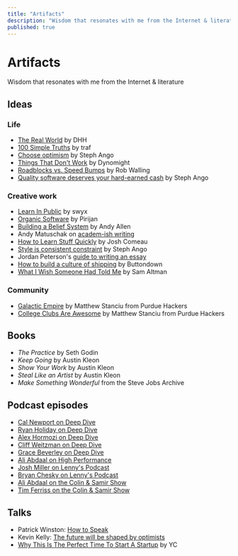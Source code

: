 ```yaml
---
title: "Artifacts"
description: "Wisdom that resonates with me from the Internet & literature"
published: true
---
```


# Artifacts

<Comment type="block">Wisdom that resonates with me from the Internet & literature</Comment>

## Ideas

### Life

- [The Real World](https://x.com/dhh/status/1738199473095074132?s=20) by DHH
- [100 Simple Truths](https://tr.af/100) by traf
- [Choose optimism](https://stephango.com/optimism) by Steph Ango
- [Things That Don't Work](https://dynomight.substack.com/p/things) by Dynomight
- [Roadblocks vs. Speed Bumps](https://robwalling.com/2019/06/17/speed-bumps-vs-roadblocks/) by Rob Walling
- [Quality software deserves your hard-earned cash](https://stephango.com/quality-software) by Steph Ango

### Creative work

- [Learn In Public](https://swyx.io/learn-in-public) by swyx
- [Organic Software](https://pketh.org/organic-software.html) by Pirijan
- [Building a Belief System](https://notboring.software/words/building-a-belief-system) by Andy Allen
- Andy Matuschak on [academ-ish writing](https://twitter.com/andy_matuschak/status/1764523623191318834)
- [How to Learn Stuff Quickly](https://joshwcomeau.com/blog/how-to-learn-stuff-quickly) by Josh Comeau
- [Style is consistent constraint](https://stephango.com/style) by Steph Ango
- Jordan Peterson's [guide to writing an essay](https://essay.app/guide)
- [How to build a culture of shipping](https://buttondown.email/blog/shipped-at) by Buttondown
- [What I Wish Someone Had Told Me](https://blog.samaltman.com/what-i-wish-someone-had-told-me) by Sam Altman

### Community

- [Galactic Empire](https://blog.purduehackers.com/posts/galactic-empire) by Matthew Stanciu from Purdue Hackers
- [College Clubs Are Awesome](https://blog.purduehackers.com/posts/college-clubs-are-awesome) by Matthew Stanciu from Purdue Hackers

## Books

- *The Practice* by Seth Godin
- *Keep Going* by Austin Kleon
- *Show Your Work* by Austin Kleon
- *Steal Like an Artist* by Austin Kleon
- *Make Something Wonderful* from the Steve Jobs Archive

## Podcast episodes

- [Cal Newport on Deep Dive](https://youtube.com/watch?v=uB8fCHGh_is)
- [Ryan Holiday on Deep Dive](https://youtube.com/watch?v=lf8SKIJA1qE)
- [Alex Hormozi on Deep Dive](https://youtube.com/watch?v=sdd4BST87ks)
- [Cliff Weitzman on Deep Dive](https://youtube.com/watch?v=yfALZJcurZw)
- [Grace Beverley on Deep Dive](https://youtube.com/watch?v=7_hNRR6K6z4)
- [Ali Abdaal on High Performance](https://youtube.com/watch?v=vHX130xs5M4)
- [Josh Miller on Lenny's Podcast](https://youtube.com/watch?v=AZpo5785v8A)
- [Bryan Chesky on Lenny's Podcast](https://youtube.com/watch?v=4ef0juAMqoE)
- [Ali Abdaal on the Colin & Samir Show](https://youtube.com/watch?v=NcYt79DjNwY)
- [Tim Ferriss on the Colin & Samir Show](https://youtube.com/watch?v=ROymrQKsxSM)

## Talks

- Patrick Winston: [How to Speak](https://youtube.com/watch?v=Unzc731iCUY)
- Kevin Kelly: [The future will be shaped by optimists](https://ted.com/talks/kevin_kelly_the_future_will_be_shaped_by_optimists)
- [Why This Is The Perfect Time To Start A Startup](https://youtube.com/watch?v=0TNTlMZFTWw) by YC
